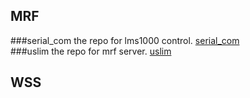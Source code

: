 

## MRF

  ###serial_com
    the repo for lms1000 control. [serial_com](https://github.com/hertzbio/serial_com.git) <br>
  ###uslim
    the repo for mrf server. [uslim](https://github.com/hertzbio/uslim.git)<br>



## WSS


